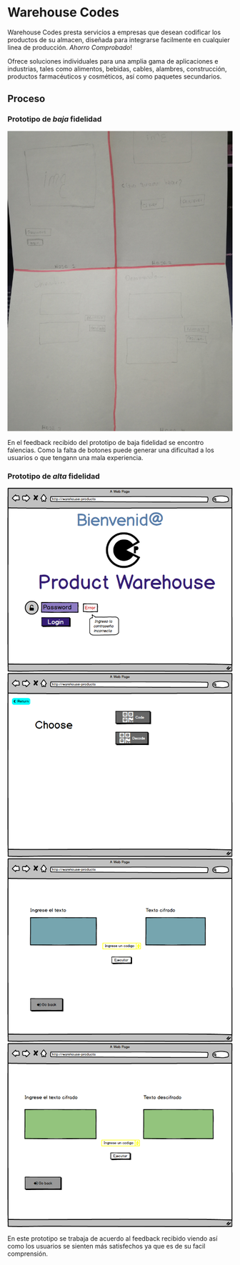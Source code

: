 # Warehouse Codes

Warehouse Codes presta servicios a empresas que desean codificar los productos de su almacen, diseñada para integrarse facilmente en cualquier linea de producción.
*Ahorro Comprobado*!

Ofrece soluciones individuales para una amplia gama de aplicaciones e industrias, tales como alimentos, bebidas, cables, alambres, construcción, productos farmacéuticos y cosméticos, así como paquetes secundarios.

## Proceso 
### Prototipo de *baja* fidelidad

![Prototipo de baja fidelidad](./imagenes/bajafidelidad.jpg)

En el feedback recibido del prototipo de baja fidelidad se encontro falencias. Como la falta de botones puede generar una dificultad a los usuarios o que tengann una mala experiencia.

### Prototipo de *alta* fidelidad

![Prototipo de alta fidelidad 1](./imagenes/screen1.png)
![Prototipo de alta fidelidad 2](./imagenes/screen2.png)
![Prototipo de alta fidelidad 3](./imagenes/screen3.png)
![Prototipo de alta fidelidad 4](./imagenes/screen4.png)

En este prototipo se trabaja de acuerdo al feedback recibido viendo así como los usuarios se sienten más satisfechos ya que es de su facil comprensión.

